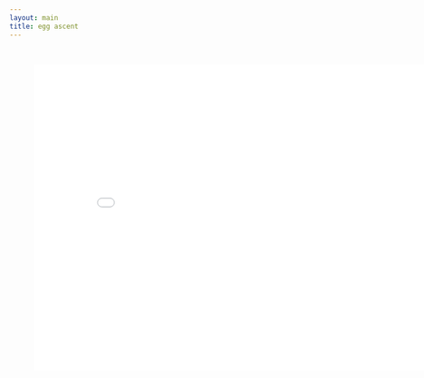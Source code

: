 ```yaml
---
layout: main
title: egg ascent
---
```


<embed src="src/" width="850" height="600" style="-webkit-transform:scale(0.9);-moz-transform-scale(0.9);" allowfullscreen="">
